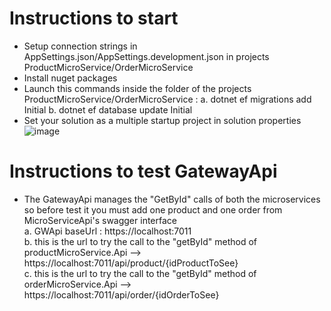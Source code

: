 # Instructions to start
 - Setup connection strings in AppSettings.json/AppSettings.development.json in projects ProductMicroService/OrderMicroService
 - Install nuget packages
 - Launch this commands inside the folder of the projects ProductMicroService/OrderMicroService :
    a. dotnet ef migrations add Initial
    b. dotnet ef database update Initial
 - Set your solution as a multiple startup project in solution properties
   ![image](https://github.com/giaco99/OrderManagementDemo/assets/62729639/c6f509ff-eb61-4d71-890b-aa5f41a8b0d7)

# Instructions to test GatewayApi
 - The GatewayApi manages the "GetById" calls of both the microservices so before test it you must add one product and one order from MicroServiceApi's swagger interface <br>
    a. GWApi baseUrl : https://localhost:7011 <br>
    b. this is the url to try the call to the "getById" method of productMicroService.Api --> https://localhost:7011/api/product/{idProductToSee} <br>
    c. this is the url to try the call to the "getById" method of orderMicroService.Api --> https://localhost:7011/api/order/{idOrderToSee} <br>

